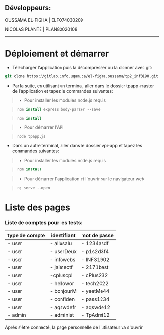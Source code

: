## Développeurs:

OUSSAMA EL-FIGHA | ELFO74030209

NICOLAS PLANTE | PLAN83020108

---

# Déploiement et démarrer

- Télécharger l'application puis la décompresser ou la clonner avec git:

```csh
git clone https://gitlab.info.uqam.ca/el-figha.oussama/tp2_inf3190.git
```

- Par la suite, en utilisant un terminal, aller dans le dossier tpapp-master de l'application et tapez le commandes suivantes:

> - Pour installer les modules node.js requis

> ```csh
> npm install express body-parser --save
> ```

> ```csh
> npm install
> ```

> - Pour démarrer l'API

> ```csh
> node tpapp.js
> ```

- Dans un autre terminal, aller dans le dossier vpi-app et tapez les commandes suivantes:

> - Pour installer les modules node.js requis

> ```csh
> npm install
> ```

> - Pour démarrer l'application et l'ouvrir sur le navigateur web

> ```csh
> ng serve --open
> ```

# Liste des pages

### Liste de comptes pour les tests:

| type de compte | identifiant      | mot de passe |
| -------------- | ---------------- | ------------ |
| - user         | - allosalu       | - 1234asdf   |
| - user         | - userDeux       | - p1s2d3f4   |
| - user         | - infowebs       | - INF31902   |
| - user         | - jaimectf       | - 2171best   |
| - user         | -cpluscpl        | - cPlus232   |
| - user         | - hellowor       | - tech2022   |
| - user         | - bonjourM       | - yeetMe44   |
| - user         | - confiden       | - pass1234   |
| - user         | - aqswdefr       | - aqswde12   |
| - admin        | - administ       | - TpAdmi12   |

Après s'être connecté, la page personnelle de l'utlisateur va s'ouvrir.

